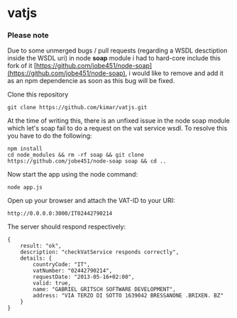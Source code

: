 # vatjs
### Please note
Due to some unmerged bugs / pull requests (regarding a WSDL desctiption inside the WSDL uri) in node **soap** module i had to hard-core include this fork of it [https://github.com/jobe451/node-soap](https://github.com/jobe451/node-soap), i would like to remove and add it as an npm dependencie as soon as this bug will be fixed.

Clone this repository

```
git clone https://github.com/kimar/vatjs.git
```


At the time of writing this, there is an unfixed issue in the node soap module which let's soap fail to do a request on the vat service wsdl. To resolve this you have to do the following:

```
npm install
cd node_modules && rm -rf soap && git clone https://github.com/jobe451/node-soap soap && cd ..
```

Now start the app using the node command:

```
node app.js
```

Open up your browser and attach the VAT-ID to your URI:

```
http://0.0.0.0:3000/IT02442790214
```

The server should respond respectively:

```
{
	result: "ok",
	description: "checkVatService responds correctly",
	details: {
		countryCode: "IT",
		vatNumber: "02442790214",
		requestDate: "2013-05-16+02:00",
		valid: true,
		name: "GABRIEL GRITSCH SOFTWARE DEVELOPMENT",
		address: "VIA TERZO DI SOTTO 1639042 BRESSANONE .BRIXEN. BZ"
	}
}
```
